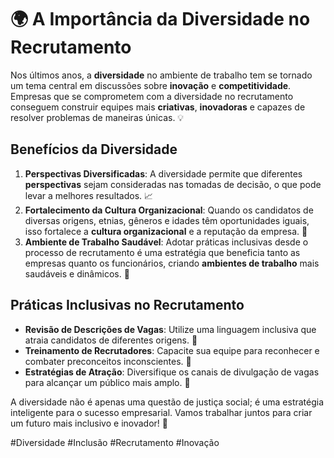 # 🌍 A Importância da Diversidade no Recrutamento

Nos últimos anos, a **diversidade** no ambiente de trabalho tem se tornado um tema central em discussões sobre **inovação** e **competitividade**. Empresas que se comprometem com a diversidade no recrutamento conseguem construir equipes mais **criativas**, **inovadoras** e capazes de resolver problemas de maneiras únicas. 💡

## Benefícios da Diversidade

1. **Perspectivas Diversificadas**: A diversidade permite que diferentes **perspectivas** sejam consideradas nas tomadas de decisão, o que pode levar a melhores resultados. 📈
2. **Fortalecimento da Cultura Organizacional**: Quando os candidatos de diversas origens, etnias, gêneros e idades têm oportunidades iguais, isso fortalece a **cultura organizacional** e a reputação da empresa. 🌟
3. **Ambiente de Trabalho Saudável**: Adotar práticas inclusivas desde o processo de recrutamento é uma estratégia que beneficia tanto as empresas quanto os funcionários, criando **ambientes de trabalho** mais saudáveis e dinâmicos. 🤝

## Práticas Inclusivas no Recrutamento

- **Revisão de Descrições de Vagas**: Utilize uma linguagem inclusiva que atraia candidatos de diferentes origens. 📝
- **Treinamento de Recrutadores**: Capacite sua equipe para reconhecer e combater preconceitos inconscientes. 🧠
- **Estratégias de Atração**: Diversifique os canais de divulgação de vagas para alcançar um público mais amplo. 📣

A diversidade não é apenas uma questão de justiça social; é uma estratégia inteligente para o sucesso empresarial. Vamos trabalhar juntos para criar um futuro mais inclusivo e inovador! 🚀

#Diversidade #Inclusão #Recrutamento #Inovação

